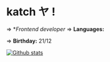 # katch ヤ !

=> **Frontend developer*
=> **Languages:** <br/>

=> **Birthday:** 21/12

[![Github stats](https://github-readme-stats.vercel.app/api?username=ka-chng)](https://github.com/anuraghazra/github-readme-stats)

